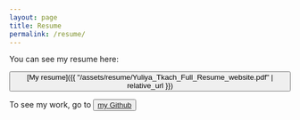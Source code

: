 ```yaml
---
layout: page
title: Resume
permalink: /resume/
---
```


You can see my resume here:

<button class="button">[My resume]({{ "/assets/resume/Yuliya_Tkach_Full_Resume_website.pdf" | relative_url }})</button>

To see my work, go to <button class="button github-button">[my Github](https://github.com/Ambrolla)</button>
